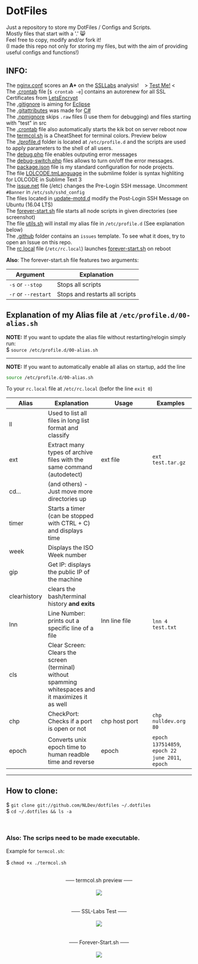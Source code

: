 # DotFiles
Just a repository to store my DotFiles / Configs and Scripts.<br>
Mostly files that start with a '.' :smile_cat:<br>
Feel free to copy, modify and/or fork it!<br>
(I made this repo not only for storing my files, but with the aim of providing useful configs and functions!)

## INFO:
The <a href="https://github.com/NLDev/dotfiles/blob/master/nginx.conf">nginx.conf</a> scores an <strong>A+</strong> on the <a href="http://ssllabs.com">SSLLabs</a> analysis!&nbsp;&nbsp;&nbsp;&nbsp;> <a href="https://www.ssllabs.com/ssltest/analyze.html?d=nulldev.org&latest">Test Me!</a> <<br>
The <a href="https://github.com/NLDev/dotfiles/blob/master/.crontab">.crontab</a> file [`$ crontab -e`] contains an autorenew for all SSL Certificates from <a href="https://letsencrypt.org/">LetsEncrypt</a><br>
The <a href="https://github.com/NLDev/dotfiles/blob/master/.gitignore">.gitignore</a> is aiming for <a href="https://eclipse.org/downloads/">Eclipse</a><br>
The <a href="https://github.com/NLDev/dotfiles/blob/master/.gitattributes">.gitattributes</a> was made for <a href="https://docs.microsoft.com/dotnet/articles/csharp/">C#</a><br>
The <a href="https://github.com/NLDev/dotfiles/blob/master/.npmignore">.npmignore</a> skips `.raw` files (I use them for debugging) and files starting with "test" in src<br>
The <a href="https://github.com/NLDev/dotfiles/blob/master/.crontab">.crontab</a> file also automatically starts the kik bot on server reboot now<br>
The <a href="https://github.com/NLDev/dotfiles/blob/master/termcol.sh">termcol.sh</a> is a CheatSheet for terminal colors. Preview below<br>
The <a href="https://github.com/NLDev/dotfiles/tree/master/profile.d">./profile.d</a> folder is located at `/etc/profile.d` and the scripts are used to apply parameters to the shell of all users.<br>
The <a href="https://github.com/NLDev/dotfiles/blob/master/debug.php">debug.php</a> file enables outputing error messages<br>
The <a href="https://github.com/NLDev/dotfiles/blob/master/debug-switch.php">debug-switch.php</a> files allows to turn on/off the error messages. <br>
The <a href="https://github.com/NLDev/dotfiles/blob/master/package.json">package.json</a> file is my standard configuration for node projects. <br>
The file <a href="https://github.com/NLDev/dotfiles/blob/master/sublime/LOLCODE.tmLanguage">LOLCODE.tmLanguage</a> in the submlime folder is syntax highliting for LOLCODE in Sublime Text 3<br>
The <a href="https://github.com/NLDev/dotfiles/blob/master/issue.net">issue.net</a> file (/etc) changes the Pre-Login SSH message. Uncomment `#Banner` in `/etc/ssh/sshd_config` <br>
The files located in <a href="https://github.com/NLDev/dotfiles/tree/master/update-motd.d">update-motd.d</a> modify the Post-Login SSH Message on Ubuntu (16.04 LTS) <br>
The <a href="https://github.com/NLDev/dotfiles/blob/master/forever-start.sh">forever-start.sh</a> file starts all node scripts in given directories (see screenshot) <br>
The file <a href="https://github.com/NLDev/dotfiles/blob/master/utils.sh">utils.sh</a> will install my alias file in `/etc/profile.d` (See explanation below) <br>
The <a href="https://github.com/NLDev/dotfiles/tree/master/.github">.github</a> folder contains an `issues` template. To see what it does, try to open an Issue on this repo. <br>
The <a href="https://github.com/NLDev/dotfiles/blob/master/rc.local">rc.local</a> file (`/etc/rc.local`) launches <a href="https://github.com/NLDev/dotfiles/blob/master/forever-start.sh">forever-start.sh</a> on reboot

**Also**: The forever-start.sh file features two arguments: <br>

| Argument | Explanation |
|----------|-------------|
| `-s` or `--stop`    | Stops all scripts              |
| `-r` or `--restart` | Stops and restarts all scripts |

## Explanation of my Alias file at `/etc/profile.d/00-alias.sh`

**NOTE:** If you want to update the alias file without restarting/relogin simply run:<br>
$ `source /etc/profile.d/00-alias.sh`

---

**NOTE:** If you want to automatically enable all alias on startup, add the line <br>
```bash
source /etc/profile.d/00-alias.sh
```
To your `rc.local` file at `/etc/rc.local` (befor the line `exit 0`)

| Alias | Explanation |   Usage   | Examples |
|-------|-------------|-----------|----------|
| ll           | Used to list all files in long list format and classify |
| ext          | Extract many types of archive files with the same command (autodetect) | ext file | `ext test.tar.gz` |
| cd...        | (and others) - Just move more directories up |
| timer        | Starts a timer (can be stopped with CTRL + C) and displays time |
| week         | Displays the ISO Week number |
| gip          | Get IP: displays the public IP of the machine |
| clearhistory | clears the bash/terminal history **and exits** |
| lnn          | Line Number: prints out a specific line of a file | lnn line file <!-- Dont ask... -->&nbsp;&nbsp;&nbsp;&nbsp;&nbsp;&nbsp;&nbsp;&nbsp;&nbsp;&nbsp;&nbsp;&nbsp;&nbsp;&nbsp;&nbsp;&nbsp;&nbsp;&nbsp;&nbsp;&nbsp;&nbsp;&nbsp;&nbsp;&nbsp;&nbsp;&nbsp;&nbsp;&nbsp; | `lnn 4 test.txt` |
| cls          | Clear Screen: Clears the screen (terminal) without spamming whitespaces and it maximizes it as well |
| chp          | CheckPort: Checks if a port is open or not | chp host port | `chp nulldev.org 80` |
| epoch        | Converts unix epoch time to human readble time and reverse | epoch | `epoch 137514859`, `epoch 22 june 2011`, `epoch` |

---

## How to clone:

$ `git clone git://github.com/NLDev/dotfiles ~/.dotfiles`<br>
$ `cd ~/.dotfiles && ls -a`

<br>

### Also: The scrips need to be made executable.<br>
Example for `termcol.sh`:

$ `chmod +x ./termcol.sh`

<p align="center">
<br>
<strike>&nbsp;&nbsp;&nbsp;&nbsp;&nbsp;&nbsp;</strike> termcol.sh preview <strike>&nbsp;&nbsp;&nbsp;&nbsp;&nbsp;&nbsp;</strike><br><br>
<img src="https://raw.githubusercontent.com/NLDev/dotfiles/master/.src/src_01.png" /><br>
<br>
<br>
<strike>&nbsp;&nbsp;&nbsp;&nbsp;&nbsp;&nbsp;</strike> SSL-Labs Test <strike>&nbsp;&nbsp;&nbsp;&nbsp;&nbsp;&nbsp;</strike><br><br>
<img src="https://raw.githubusercontent.com/NLDev/dotfiles/master/.src/ssl-test.png" /><br>
<br>
<br>
<strike>&nbsp;&nbsp;&nbsp;&nbsp;&nbsp;&nbsp;</strike> Forever-Start.sh <strike>&nbsp;&nbsp;&nbsp;&nbsp;&nbsp;&nbsp;</strike><br>
<br>
<img src="https://raw.githubusercontent.com/NLDev/dotfiles/master/.src/forever.png" /><br>
</p>
<br>
